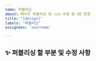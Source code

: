 ```yaml
---
name: 퍼블리싱 
about: 페이지 퍼블리싱 및 css 수정 등 UI 변경
title: "[design]"
labels: "퍼블리싱"
assignees: 'username'

---
```


## ✨ 퍼블리싱 할 부분 및 수정 사항
<br>